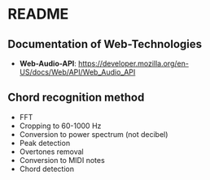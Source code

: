 # README

## Documentation of Web-Technologies

* **Web-Audio-API**: https://developer.mozilla.org/en-US/docs/Web/API/Web_Audio_API


## Chord recognition method

- FFT
- Cropping to 60-1000 Hz
- Conversion to power spectrum (not decibel)
- Peak detection
- Overtones removal
- Conversion to MIDI notes 
- Chord detection

